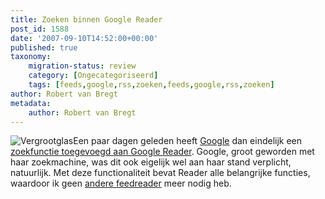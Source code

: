 ```yaml
---
title: Zoeken binnen Google Reader
post_id: 1588
date: '2007-09-10T14:52:00+00:00'
published: true
taxonomy:
    migration-status: review
    category: [Ongecategoriseerd]
    tags: [feeds,google,rss,zoeken,feeds,google,rss,zoeken]
author: Robert van Bregt
metadata:
    author: Robert van Bregt
---
```

![Vergrootglas](/images/2007/12/lens_182201_9624_400px.thumbnail.jpg)Een paar dagen geleden heeft [Google](http://www.google.nl/) dan eindelijk een [zoekfunctie toegevoegd aan Google Reader](http://googlereader.blogspot.com/2007/09/we-found-it.html). Google, groot geworden met haar zoekmachine, was dit ook eigelijk wel aan haar stand verplicht, natuurlijk. Met deze functionaliteit bevat Reader alle belangrijke functies, waardoor ik geen [andere feedreader](http://www.bloglines.com/) meer nodig heb.
